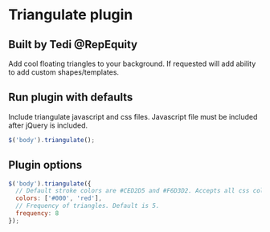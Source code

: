 # Triangulate plugin
Built by Tedi @RepEquity
---
Add cool floating triangles to your background. If requested will add ability to add custom shapes/templates.

## Run plugin with defaults
Include triangulate javascript and css files. Javascript file must be included after jQuery is included.
```js
$('body').triangulate();
```

## Plugin options
```js
$('body').triangulate({
  // Default stroke colors are #CED2D5 and #F6D3D2. Accepts all css color formats.
  colors: ['#000', 'red'],
  // Frequency of triangles. Default is 5.
  frequency: 8
});
```
